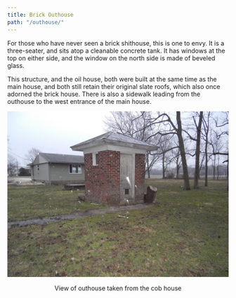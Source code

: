 ```yaml
---
title: Brick Outhouse
path: "/outhouse/"
---
```


For those who have never seen a brick shithouse, this is one to envy.  It is a three-seater, and sits atop a cleanable concrete tank.  It has windows at the top on either side, and the window on the north side is made of beveled glass.

This structure, and the oil house, both were built at the same time as the main house, and both still retain their original slate roofs, which also once adorned the brick house.  There is also a sidewalk leading from the outhouse to the west entrance of the main house.

![Outhouse](./outhouse.jpg)
<center>
View of outhouse taken from the cob house
</center>
